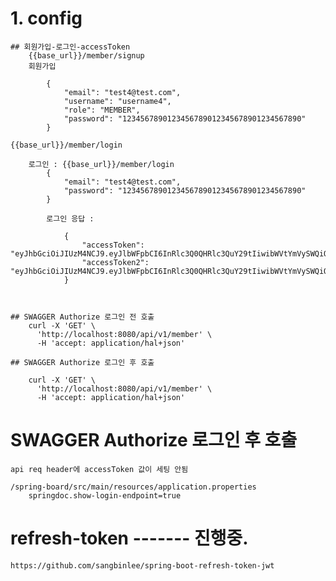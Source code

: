 # 1. config


	## 회원가입-로그인-accessToken
		{{base_url}}/member/signup
		회원가입

			{
				"email": "test4@test.com",
				"username": "username4",
				"role": "MEMBER",
			    "password": "1234567890123456789012345678901234567890"
			}

	{{base_url}}/member/login

		로그인 : {{base_url}}/member/login
			{
				"email": "test4@test.com",
			    "password": "1234567890123456789012345678901234567890"
			}

			로그인 응답 :

				{
				    "accessToken": "eyJhbGciOiJIUzM4NCJ9.eyJlbWFpbCI6InRlc3Q0QHRlc3QuY29tIiwibWVtYmVySWQiOjIsImlhdCI6MTcxMjg5NzU0NCwiZXhwIjoxNzk5Mjk3NTQ0fQ.LjtUrxWgFConbk5TcoJPbmcHHwc_MgEbyLzRNePHlZ9x9TEYZLrSIDhjGi93nDWm",
				    "accessToken2": "eyJhbGciOiJIUzM4NCJ9.eyJlbWFpbCI6InRlc3Q0QHRlc3QuY29tIiwibWVtYmVySWQiOjIsImlhdCI6MTcxMjg5NzU0NCwiZXhwIjoxNzk5Mjk3NTQ0fQ.LjtUrxWgFConbk5TcoJPbmcHHwc_MgEbyLzRNePHlZ9x9TEYZLrSIDhjGi93nDWm"
				}



	## SWAGGER Authorize 로그인 전 호출
		curl -X 'GET' \
		  'http://localhost:8080/api/v1/member' \
		  -H 'accept: application/hal+json'

	## SWAGGER Authorize 로그인 후 호출

		curl -X 'GET' \
		  'http://localhost:8080/api/v1/member' \
		  -H 'accept: application/hal+json'

# SWAGGER Authorize 로그인 후 호출
	api req header에 accessToken 값이 세팅 안됨

	/spring-board/src/main/resources/application.properties
		springdoc.show-login-endpoint=true

# refresh-token  ------- 진행중.

	https://github.com/sangbinlee/spring-boot-refresh-token-jwt
#
#
#
#
#
#
#
#
#
#
#
#
#
#
#
#
#
#
#
#
#
#
#
#
#
#
#